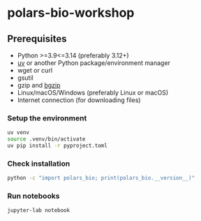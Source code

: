 # polars-bio-workshop


## Prerequisites

* Python >=3.9<=3.14 (preferably 3.12+)
* [uv](https://docs.astral.sh/uv/) or another Python package/environment manager
* wget or curl
* gsutil
* gzip and [bgzip](https://www.htslib.org/doc/bgzip.html) 
* Linux/macOS/Windows (preferably Linux or macOS)
* Internet connection (for downloading files)


### Setup the environment

```bash
uv venv
source .venv/bin/activate
uv pip install -r pyproject.toml
```

### Check installation

```bash
python -c "import polars_bio; print(polars_bio.__version__)"
```

### Run notebooks

```bash
jupyter-lab notebook
```
